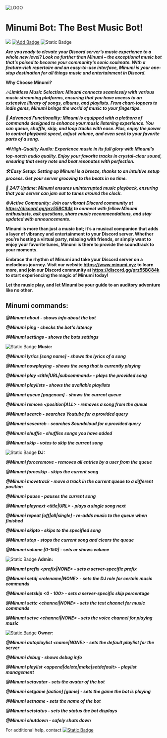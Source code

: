  ![LOGO](https://cdn.discordapp.com/attachments/1151752356132827176/1151764982946611230/a2a0bd828999b17ac9e471e4cda34b55b9d7fd94f8109362fdae641566e34320.png)

# Minumi Bot: The Best Music Bot!

[![](https://dcbadge.vercel.app/api/server/prz55BC84k)](https://discord.gg/prz55BC84k)  [![Add Badge](https://img.shields.io/badge/Add%20Minumi--red?style=for-the-badge)](https://discord.com/api/oauth2/authorize?client_id=1149145183821254776&permissions=8&scope=bot) ![Static Badge](https://img.shields.io/badge/Java-2.0.20-yellow?style=for-the-badge&logo=java&logoColor=white)

***Are you ready to elevate your Discord server’s music experience to a whole new level? Look no further than Minumi – the exceptional music bot that’s poised to become your community’s sonic soulmate. With a feature-rich repertoire and an easy-to-use interface, Minumi is your one-stop destination for all things music and entertainment in Discord.***

**Why Choose Minumi?**

***🎶 Limitless Music Selection: Minumi connects seamlessly with various music streaming platforms, ensuring that you have access to an extensive library of songs, albums, and playlists. From chart-toppers to indie gems, Minumi brings the world of music to your fingertips.***

***🤖 Advanced Functionality: Minumi is equipped with a plethora of commands designed to enhance your music listening experience. You can queue, shuffle, skip, and loop tracks with ease. Plus, enjoy the power to control playback speed, adjust volume, and even seek to your favorite parts of a song.***

***🔊 High-Quality Audio: Experience music in its full glory with Minumi’s top-notch audio quality. Enjoy your favorite tracks in crystal-clear sound, ensuring that every note and beat resonates with perfection.***

***🛠️ Easy Setup: Setting up Minumi is a breeze, thanks to an intuitive setup process. Get your server grooving to the beats in no time.***

***🎉 24/7 Uptime: Minumi ensures uninterrupted music playback, ensuring that your server can jam out to tunes around the clock.***

***🌐 Active Community: Join our vibrant Discord community at https://discord.gg/prz55BC84k to connect with fellow Minumi enthusiasts, ask questions, share music recommendations, and stay updated with announcements.***

**Minumi is more than just a music bot; it’s a musical companion that adds a layer of vibrancy and entertainment to your Discord server. Whether you’re hosting a virtual party, relaxing with friends, or simply want to enjoy your favorite tunes, Minumi is there to provide the soundtrack to your moments.**

**Embrace the rhythm of Minumi and take your Discord server on a melodious journey. Visit our website https://www.minumi.xyz to learn more, and join our Discord community at https://discord.gg/prz55BC84k to start experiencing the magic of Minumi today!**

**Let the music play, and let Minumi be your guide to an auditory adventure like no other.**



## Minumi commands:

***@Minumi about - shows info about the bot***

***@Minumi ping - checks the bot's latency***

***@Minumi settings - shows the bots settings***

 ![Static Badge](https://cdn.discordapp.com/attachments/1151652126251040808/1151770103541678190/Untitled_design_10.png) **Music:**

***@Minumi lyrics [song name] - shows the lyrics of a song***

***@Minumi nowplaying - shows the song that is currently playing***

***@Minumi play <title|URL|subcommand> - plays the provided song***

***@Minumi playlists - shows the available playlists***

***@Minumi queue [pagenum] - shows the current queue***

***@Minumi remove <position|ALL> - removes a song from the queue***

***@Minumi search <query> - searches Youtube for a provided query***

***@Minumi scsearch <query> - searches Soundcloud for a provided query***

***@Minumi shuffle - shuffles songs you have added***

***@Minumi skip - votes to skip the current song***

![Static Badge](https://cdn.discordapp.com/attachments/1151652126251040808/1151769780467007588/Untitled_design_9.png) **DJ:**

***@Minumi forceremove <user> - removes all entries by a user from the queue***

***@Minumi forceskip - skips the current song***

***@Minumi movetrack <from> <to> - move a track in the current queue to a different position***

***@Minumi pause - pauses the current song***

***@Minumi playnext <title|URL> - plays a single song next***

***@Minumi repeat [off|all|single] - re-adds music to the queue when finished***

***@Minumi skipto <position> - skips to the specified song***

***@Minumi stop - stops the current song and clears the queue***

***@Minumi volume [0-150] - sets or shows volume***

![Static Badge](https://cdn.discordapp.com/attachments/1151652126251040808/1151769629711159357/Untitled_design_8.png) **Admin:**

***@Minumi prefix <prefix|NONE> - sets a server-specific prefix***

***@Minumi setdj <rolename|NONE> - sets the DJ role for certain music commands***

***@Minumi setskip <0 - 100> - sets a server-specific skip percentage***

***@Minumi settc <channel|NONE> - sets the text channel for music commands***

***@Minumi setvc <channel|NONE> - sets the voice channel for playing music***

[![Static Badge](https://cdn.discordapp.com/attachments/1151652126251040808/1151769385564901398/Untitled_design_7.png)](https://discordapp.com/users/1149138392056078368)  **Owner:**

***@Minumi autoplaylist <name|NONE> - sets the default playlist for the server***

***@Minumi debug - shows debug info***

***@Minumi playlist <append|delete|make|setdefault> - playlist management***

***@Minumi setavatar <url> - sets the avatar of the bot***

***@Minumi setgame [action] [game] - sets the game the bot is playing***

***@Minumi setname <name> - sets the name of the bot***

***@Minumi setstatus <status> - sets the status the bot displays***

***@Minumi shutdown - safely shuts down***

For additional help, contact [![Static Badge](https://img.shields.io/badge/Developer-Wash-%235865f2?style=plastic&logo=discord&logoColor=white)](https://discordapp.com/users/1149138392056078368)



